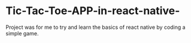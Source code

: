 # Tic-Tac-Toe-APP-in-react-native-
Project was for me to try and learn the basics of react native by coding a simple game. 
